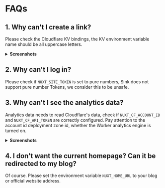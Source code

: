 # FAQs

## 1. Why can't I create a link?

Please check the Cloudflare KV bindings, the KV environment variable name should be all uppercase letters.

<details>
  <summary><b>Screenshots</b></summary>
  <img alt="KV" src="https://github.com/ccbikai/Sink/assets/21292149/3b7d584c-3afe-4d24-8c9e-e0d549c47438"/>
</details>

## 2. Why can't I log in?

Please check if `NUXT_SITE_TOKEN` is set to pure numbers, Sink does not support pure number Tokens, we consider this to be unsafe.

## 3. Why can't I see the analytics data?

Analytics data needs to read Cloudflare's data, check if `NUXT_CF_ACCOUNT_ID` and `NUXT_CF_API_TOKEN` are correctly configured. Pay attention to the account id deployment zone id, whether the Worker analytics engine is turned on.

<details>
  <summary><b>Screenshots</b></summary>
  <img alt="Analytics" src="https://github.com/ccbikai/Sink/assets/21292149/aceede26-5aa1-400c-8d06-d6adc46bdcb8"/>
</details>

## 4. I don't want the current homepage? Can it be redirected to my blog?

Of course. Please set the environment variable `NUXT_HOME_URL` to your blog or official website address.
